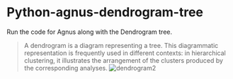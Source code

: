 # Python-agnus-dendrogram-tree
Run the code for Agnus along with the Dendrogram tree.

>A dendrogram is a diagram representing a tree. This diagrammatic representation is frequently used in different contexts: in hierarchical clustering, it illustrates the arrangement of the clusters produced by the corresponding analyses.
![dendrogram2](https://user-images.githubusercontent.com/54278016/203575270-05869792-8839-47fe-a8f5-7b5668064f70.png)
